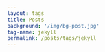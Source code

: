 ```yaml
---
layout: tags
title: Posts
background: '/img/bg-post.jpg'
tag-name: jekyll
permalink: /posts/tags/jekyll
---
```


